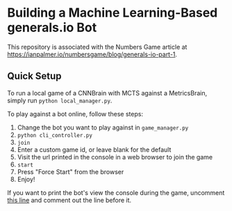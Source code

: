 # Building a Machine Learning-Based generals.io Bot #
This repository is associated with the Numbers Game article at https://ianpalmer.io/numbersgame/blog/generals-io-part-1.

## Quick Setup ##
To run a local game of a CNNBrain with MCTS against a MetricsBrain, simply run `python local_manager.py`.

To play against a bot online, follow these steps:
1. Change the bot you want to play against in `game_manager.py`
2. `python cli_controller.py`
3. `join`
4. Enter a custom game id, or leave blank for the default
5. Visit the url printed in the console in a web browser to join the game
6. `start`
7. Press "Force Start" from the browser
8. Enjoy!

If you want to print the bot's view the console during the game, uncomment [this line](https://github.com/iapalm/MajorGeneral/blob/59f53e4b136d1378d97c614c6713f65b80a516e8/cli_controller.py#L28) and comment out the line before it.
